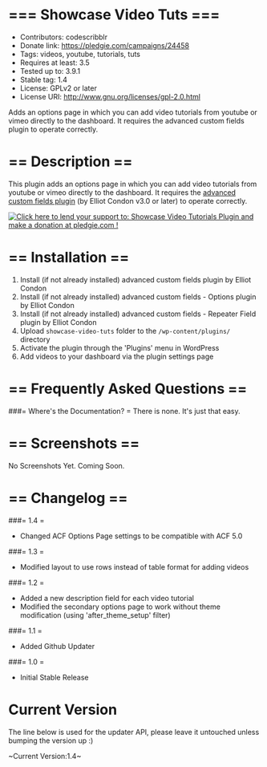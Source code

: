 === Showcase Video Tuts ===
===========================

* Contributors: codescribblr
* Donate link: https://pledgie.com/campaigns/24458
* Tags: videos, youtube, tutorials, tuts
* Requires at least: 3.5
* Tested up to: 3.9.1
* Stable tag: 1.4
* License: GPLv2 or later
* License URI: http://www.gnu.org/licenses/gpl-2.0.html

Adds an options page in which you can add video tutorials from youtube or vimeo directly to the dashboard. It requires the advanced custom fields plugin to operate correctly.

== Description ==
=================

This plugin adds an options page in which you can add video tutorials from youtube or vimeo directly to the dashboard. It requires the <a href="http://wordpress.org/extend/plugins/advanced-custom-fields/">advanced custom fields plugin</a> (by Elliot Condon v3.0 or later) to operate correctly.

<a href='https://pledgie.com/campaigns/24458'><img alt='Click here to lend your support to: Showcase Video Tutorials Plugin and make a donation at pledgie.com !' src='https://pledgie.com/campaigns/24458.png?skin_name=chrome' border='0' ></a>

== Installation ==
==================

1. Install (if not already installed) advanced custom fields plugin by Elliot Condon
2. Install (if not already installed) advanced custom fields - Options plugin by Elliot Condon
3. Install (if not already installed) advanced custom fields - Repeater Field plugin by Elliot Condon
4. Upload `showcase-video-tuts` folder to the `/wp-content/plugins/` directory
5. Activate the plugin through the 'Plugins' menu in WordPress
6. Add videos to your dashboard via the plugin settings page

== Frequently Asked Questions ==
================================

###= Where's the Documentation? =
There is none. It's just that easy.


== Screenshots ==
=================

No Screenshots Yet. Coming Soon.

== Changelog ==
===============

###= 1.4 =
* Changed ACF Options Page settings to be compatible with ACF 5.0

###= 1.3 =
* Modified layout to use rows instead of table format for adding videos

###= 1.2 =
* Added a new description field for each video tutorial
* Modified the secondary options page to work without theme modification (using 'after_theme_setup' filter)

###= 1.1 =
* Added Github Updater

###= 1.0 =
* Initial Stable Release

Current Version
===============

The line below is used for the updater API, please leave it untouched unless bumping the version up :)

~Current Version:1.4~